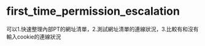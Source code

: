 first_time_permission_escalation
================================

可以1.快速整理內部PT的網址清單，2.測試網址清單的連線狀況，3.比較有和沒有輸入cookie的連線狀況
